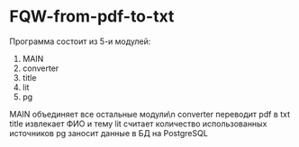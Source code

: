 # FQW-from-pdf-to-txt
Программа состоит из 5-и модулей:
  1) MAIN
  2) converter
  3) title
  4) lit
  5) pg

MAIN объединяет все остальные модули\n
converter переводит pdf в txt
title извлекает ФИО и тему
lit считает количество использованных источников
pg заносит данные в БД на PostgreSQL
